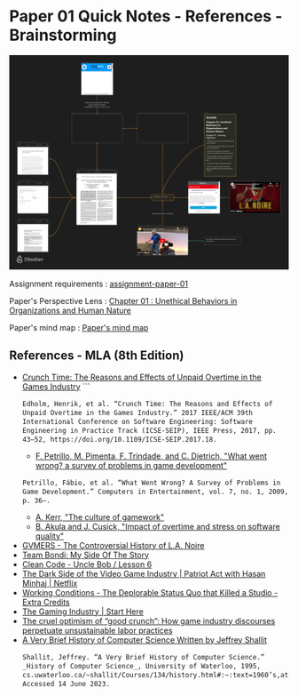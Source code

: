 # Paper 01 Quick Notes - References - Brainstorming

![current brain map of paper's topic](../_attachments/20230613-chosen-topic-for-paper01.png)

Assignment requirements : [assignment-paper-01](assignment-paper-01.md)

Paper's Perspective Lens : [Chapter 01 : Unethical Behaviors in Organizations and Human Nature](../chapter-01-unethical-behaviors-in-organizations-and-human-nature)

Paper's mind map : [Paper's mind map](chosen-topic-for-paper01.canvas)

## References - MLA (8th Edition)

- [Crunch Time: The Reasons and Effects of Unpaid Overtime in the Games Industry](../_attachments/ICSE-SEIP.2017.18-crunch-time-the-reasons-and-effects-of-unpaid-overtime-in-the-games-industry.pdf) ```
  ```
  Edholm, Henrik, et al. “Crunch Time: The Reasons and Effects of Unpaid Overtime in the Games Industry.” 2017 IEEE/ACM 39th International Conference on Software Engineering: Software Engineering in Practice Track (ICSE-SEIP), IEEE Press, 2017, pp. 43–52, https://doi.org/10.1109/ICSE-SEIP.2017.18.
  ```
  - [F. Petrillo, M. Pimenta, F. Trindade, and C. Dietrich, "What went wrong? a survey of problems in game development"](../_attachments/1486508.1486521-what-went-wrong-a-survey-of-problems-in-game-development.pdf)
  ```
  Petrillo, Fábio, et al. “What Went Wrong? A Survey of Problems in Game Development.” Computers in Entertainment, vol. 7, no. 1, 2009, p. 36–.
  ```
  - [A. Kerr, "The culture of gamework"](../_attachments/Kerr_culture_of_gamework_2010.pdf)
  - [B. Akula and J. Cusick, "Impact of overtime and stress on software quality"](../_attachments/Cusick_MEI08_StressQuality.pdf)
- [GVMERS - The Controversial History of L.A. Noire](https://www.youtube.com/watch?v=KO53rj04-ls&t=763s)
- [Team Bondi: My Side Of The Story](https://www.gamedeveloper.com/production/team-bondi-my-side-of-the-story)
- [Clean Code - Uncle Bob / Lesson 6](https://www.youtube.com/watch?v=l-gF0vDhJVI&t=1521s)
- [The Dark Side of the Video Game Industry | Patriot Act with Hasan Minhaj | Netflix](https://www.youtube.com/watch?v=pLAi_cmly6Q)
- [Working Conditions - The Deplorable Status Quo that Killed a Studio - Extra Credits](https://www.youtube.com/watch?v=sHBOWPLpXrs)
- [The Gaming Industry | Start Here](https://www.youtube.com/watch?v=LEurg3JaP2o)
- [The cruel optimism of “good crunch”: How game industry discourses perpetuate unsustainable labor practices](../_attachments/cote-harris-2021-the-cruel-optimism-of-good-crunch-how-game-industry-discourses-perpetuate-unsustainable-labor-practices.pdf)
- [A Very Brief History of Computer Science Written by Jeffrey Shallit](https://cs.uwaterloo.ca/~shallit/Courses/134/history.html#:~:text=1960's,at%20Purdue%20University%20in%201962.)
  ```
  Shallit, Jeffrey. “A Very Brief History of Computer Science.” _History of Computer Science_, University of Waterloo, 1995, cs.uwaterloo.ca/~shallit/Courses/134/history.html#:~:text=1960’s,at%20Purdue%20University%20in%201962. Accessed 14 June 2023.
  ```
